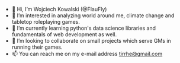 - 👋 Hi, I’m Wojciech Kowalski (@FlauFly)
- 👀 I’m interested in analyzing world around me, climate change and tabletop roleplaying games.
- 🌱 I’m currently learning python's data science libraries and fundamentals of web development as well.
- 💞️ I’m looking to collaborate on small projects which serve GMs in running their games.
- 📫 You can reach me on my e-mail address tirrhe@gmail.com

<!---
FlauFly/FlauFly is a ✨ special ✨ repository because its `README.md` (this file) appears on your GitHub profile.
You can click the Preview link to take a look at your changes.
--->
